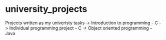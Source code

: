 # university_projects
Projects written as my univeristy tasks
-> Introduction to programming - C
-> Individual programming project - C
-> Object oriented programming - Java
